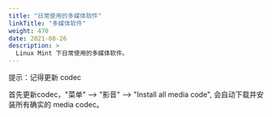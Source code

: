 ```yaml
---
title: "日常使用的多媒体软件"
linkTitle: "多媒体软件"
weight: 470
date: 2021-08-26
description: >
  Linux Mint 下日常使用的多媒体软件。
---
```


提示：记得更新 codec

首先更新codec，"菜单" --> "影音" --> "Install all media code", 会自动下载并安装所有确实的 media codec。

